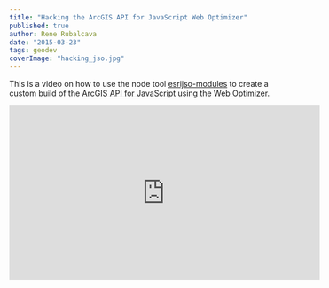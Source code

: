 ```yaml
---
title: "Hacking the ArcGIS API for JavaScript Web Optimizer"
published: true
author: Rene Rubalcava
date: "2015-03-23"
tags: geodev
coverImage: "hacking_jso.jpg"
---
```


This is a video on how to use the node tool [esrijso-modules](https://github.com/odoe/esrijso-modules) to create a custom build of the [ArcGIS API for JavaScript](https://developers.arcgis.com/javascript/) using the [Web Optimizer](https://jso.arcgis.com/).

<iframe width="560" height="315" src="https://www.youtube.com/embed/tk0cAaNt8rg" frameborder="0" allowfullscreen></iframe>

